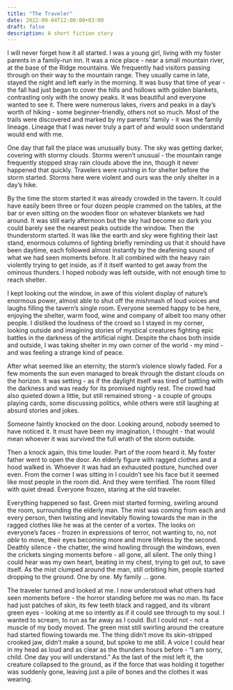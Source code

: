 ```yaml
---
title: "The Traveler"
date: 2022-09-04T12:00:00+03:00
draft: false
description: A short fiction story
---
```


I will never forget how it all started. I was a young girl, living with my foster parents in a family-run inn. It was a nice place - near a small mountain river, at the base of the Ridge mountains. We frequently had visitors passing through on their way to the mountain range. They usually came in late, stayed the night and left early in the morning. It was busy that time of year - the fall had just began to cover the hills and hollows with golden blankets, contrasting only with the snowy peaks. It was beautiful and everyone wanted to see it. There were numerous lakes, rivers and peaks in a day’s worth of hiking - some beginner-friendly, others not so much. Most of the trails were discovered and marked by my parents’ family - it was the family lineage. Lineage that I was never truly a part of and would soon understand would end with me.

One day that fall the place was unusually busy. The sky was getting darker, covering with stormy clouds. Storms weren’t unusual - the mountain range frequently stopped stray rain clouds above the inn, though it never happened that quickly. Travelers were rushing in for shelter before the storm started. Storms here were violent and ours was the only shelter in a day’s hike.

By the time the storm started it was already crowded in the tavern. It could have easily been three or four dozen people crammed on the tables, at the bar or even sitting on the wooden floor on whatever blankets we had around. It was still early afternoon but the sky had become so dark you could barely see the nearest peaks outside the window. Then the thunderstorm started. It was like the earth and sky were fighting their last stand, enormous columns of lighting briefly reminding us that it should have been daytime, each followed almost instantly by the deafening sound of what we had seen moments before. It all combined with the heavy rain violently trying to get inside, as if it itself wanted to get away from the ominous thunders. I hoped nobody was left outside, with not enough time to reach shelter.

I kept looking out the window, in awe of this violent display of nature’s enormous power, almost able to shut off the mishmash of loud voices and laughs filling the tavern’s single room. Everyone seemed happy to be here, enjoying the shelter, warm food, wine and company of albeit too many other people. I disliked the loudness of the crowd so I stayed in my corner, looking outside and imagining stories of mystical creatures fighting epic battles in the darkness of the artificial night. Despite the chaos both inside and outside, I was taking shelter in my own corner of the world - my mind - and was feeling a strange kind of peace.

After what seemed like an eternity, the storm’s violence slowly faded. For a few moments the sun even managed to break through the distant clouds on the horizon. It was setting - as if the daylight itself was tired of battling with the darkness and was ready for its promised nightly rest. The crowd had also quieted down a little, but still remained strong - a couple of groups playing cards, some discussing politics, while others were still laughing at absurd stories and jokes.

Someone faintly knocked on the door. Looking around, nobody seemed to have noticed it. It must have been my imagination, I thought - that would mean whoever it was survived the full wrath of the storm outside.

Then a knock again, this time louder. Part of the room heard it. My foster father went to open the door. An elderly figure with ragged clothes and a hood walked in. Whoever it was had an exhausted posture, hunched over even. From the corner I was sitting in I couldn’t see his face but it seemed like most people in the room did. And they were terrified. The room filled with quiet dread. Everyone frozen, staring at the old traveler.

Everything happened so fast. Green mist started forming, swirling around the room, surrounding the elderly man. The mist was coming from each and every person, then twisting and inevitably flowing towards the man in the ragged clothes like he was at the center of a vortex. The looks on everyone’s faces - frozen in expressions of terror, not wanting to, no, not *able* to move, their eyes becoming more and more lifeless by the second. Deathly silence - the chatter, the wind howling through the windows, even the crickets singing moments before - all gone, all silent. The only thing I could hear was my own heart, beating in my chest, trying to get out, to save itself. As the mist clumped around the man, still orbiting him, people started dropping to the ground. One by one. My family … gone.

The traveler turned and looked at me. I now understood what others had seen moments before - the horror standing before me was no man. Its face had just patches of skin, its few teeth black and ragged, and its vibrant green eyes - looking at me so intently as if it could see through to my soul. I wanted to scream, to run as far away as I could. But I could not - not a muscle of my body moved. The green mist still swirling around the creature had started flowing towards me. The thing didn’t move its skin-stripped crooked jaw, didn’t make a sound, but spoke to me still. A voice I could hear in my head as loud and as clear as the thunders hours before - “I am sorry, child. One day you will understand.” As the last of the mist left it, the creature collapsed to the ground, as if the force that was holding it together was suddenly gone, leaving just a pile of bones and the clothes it was wearing.
